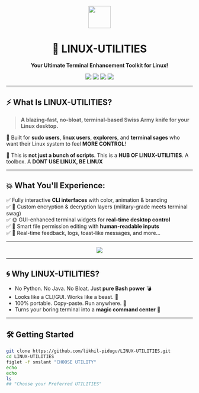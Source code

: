 <p align="center">
  <img height="60px" src="https://readme-typing-svg.herokuapp.com?center=true&multiline=true&duration=1000&speed=10&lines=⚡+WELCOME+TO+LINUX-UTILITIES+⚡;🔥+SUPERCHARGE+YOUR+LINUX+TERMINAL!+🔥;🐧+BUILT+FOR+THE+POWERFUL+USERS!" />
</p>

<h1 align="center">🧰 LINUX-UTILITIES</h1>

<p align="center">
  <strong>Your Ultimate Terminal Enhancement Toolkit for Linux!</strong>
</p>

<p align="center">
  <img src="https://img.shields.io/badge/Pure%20Bash-100%25-green?style=for-the-badge" />
  <img src="https://img.shields.io/badge/No%20Dependencies-Zero-brightgreen?style=for-the-badge" />
  <img src="https://img.shields.io/badge/Terminal%20UI-🔥%20Animated%20CLI%20Magic!-ff69b4?style=for-the-badge" />
  <img src="https://img.shields.io/badge/Platform-Linux-yellow?style=for-the-badge" />
</p>

---

## ⚡ What Is LINUX-UTILITIES?

> **A blazing-fast, no-bloat, terminal-based Swiss Army knife for your Linux desktop.**

🎯 Built for **sudo users**, **linux users**, **explorers**, and **terminal sages** who want their Linux system to feel **MORE CONTROL**!

🔧 This is **not just a bunch of scripts**. This is a **HUB OF LINUX-UTILITIES**. A toolbox. A **DONT USE LINUX, BE LINUX**

---

## 💥 What You'll Experience:

✅ Fully interactive **CLI interfaces** with color, animation & branding  
✅ 🔐 Custom encryption & decryption layers (military-grade meets terminal swag)  
✅ 🌞 GUI-enhanced terminal widgets for **real-time desktop control**  
✅ 🧠 Smart file permission editing with **human-readable inputs**  
✅ 💬 Real-time feedback, logs, toast-like messages, and more...

---

<p align="center">
  <img src="https://readme-typing-svg.herokuapp.com?center=true&multiline=true&duration=1200&speed=10&lines=🖥️+LINUX%2C+FULL+CONTROL%2C+SMART+WORK!;🔐+SIMPLE+TO+USE++%7C+POWERFULL;⚙️+Manage+Permissions+Like+a+Boss;🌈+Terminal+UI+Never+Felt+This+Good!" />
</p>

---

## 🌀 Why LINUX-UTILITIES?

- No Python. No Java. No Bloat. Just **pure Bash power** 💣  
- Looks like a CLI/GUI. Works like a beast. 🐅  
- 100% portable. Copy-paste. Run anywhere. 💾  
- Turns your boring terminal into a **magic command center** 🧙

---

## 🛠️ Getting Started

```bash
git clone https://github.com/likhil-pidugu/LINUX-UTILITIES.git
cd LINUX-UTILITIES
figlet -f smslant "CHOOSE UTILITY"
echo
echo
ls
## "Choose your Preferred UTILITIES"
